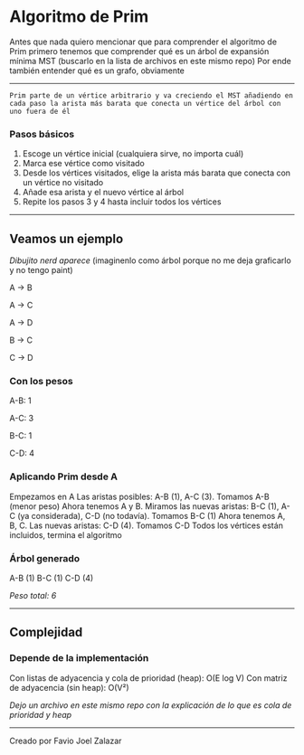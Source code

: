 # Algoritmo de Prim

Antes que nada quiero mencionar que para comprender el algoritmo de Prim primero tenemos que comprender qué es un árbol de expansión mínima MST (buscarlo en la lista de archivos en este mismo repo)
Por ende también entender qué es un grafo, obviamente

---

`Prim parte de un vértice arbitrario y va creciendo el MST añadiendo en cada paso la arista más barata que conecta un vértice del árbol con uno fuera de él`

### Pasos básicos

1) Escoge un vértice inicial (cualquiera sirve, no importa cuál)
2) Marca ese vértice como visitado
3) Desde los vértices visitados, elige la arista más barata que conecta con un vértice no visitado
4) Añade esa arista y el nuevo vértice al árbol
5) Repite los pasos 3 y 4 hasta incluir todos los vértices

---

## Veamos un ejemplo

*Dibujito nerd aparece* (imaginenlo como árbol porque no me deja graficarlo y no tengo paint)

   A -> B
   
   A -> C
   
   A -> D
   
   B -> C
   
   C -> D

### Con los pesos

  A-B: 1
  
  A-C: 3
  
  B-C: 1
  
  C-D: 4

### Aplicando Prim desde A

  Empezamos en A
  Las aristas posibles: A-B (1), A-C (3). Tomamos A-B (menor peso)
  Ahora tenemos A y B. Miramos las nuevas aristas: B-C (1), A-C (ya considerada), C-D (no todavía). Tomamos B-C (1)
  Ahora tenemos A, B, C. Las nuevas aristas: C-D (4). Tomamos C-D
  Todos los vértices están incluidos, termina el algoritmo

### Árbol generado
  A-B (1)
  B-C (1)
  C-D (4)
  
  *Peso total: 6*

---

## Complejidad

### Depende de la implementación

Con listas de adyacencia y cola de prioridad (heap): O(E log V)
Con matriz de adyacencia (sin heap): O(V²)

*Dejo un archivo en este mismo repo con la explicación de lo que es cola de prioridad y heap*

---

Creado por Favio Joel Zalazar
